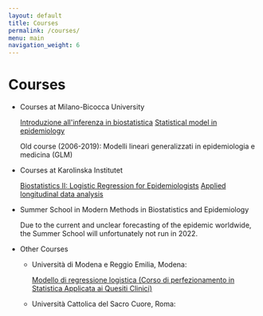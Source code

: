 ```yaml
---
layout: default
title: Courses
permalink: /courses/
menu: main
navigation_weight: 6
---
```


Courses
=====================

- Courses at Milano-Bicocca University

  [Introduzione all'inferenza in biostatistica]()
  [Statistical model in epidemiology]()

  Old course (2006-2019): Modelli lineari generalizzati in epidemiologia e medicina (GLM)
- Courses at Karolinska Institutet

  [Biostatistics II: Logistic Regression for Epidemiologists](https://kiwas.ki.se/katalog/katalog/kurs/9326;jsessionid=3391b1003bdeca674227a50638c4?lang=en)
  [Applied longitudinal data analysis](https://kiwas.ki.se/katalog/katalog/kurs/9335)
- Summer School in Modern Methods in Biostatistics and Epidemiology

  Due to the current and unclear forecasting of the epidemic worldwide, the Summer School will unfortunately not run in 2022.
- Other Courses

  - Università di Modena e Reggio Emilia, Modena:

    [Modello di regressione logistica (Corso di perfezionamento in Statistica Applicata ai Quesiti Clinici)](chrome-extension://efaidnbmnnnibpcajpcglclefindmkaj/https://statisticamedica.unimore.it/wp-content/uploads/2022/03/Locandina-XII-Edizione-CdP-Statistica-Applicata-ai-Quesiti-Clinici.pdf)

  - Università Cattolica del Sacro Cuore, Roma:

    []()


<div style="height:50px"></div>

<!---
Useful teaching material
=====================

- [Incidence and mortality of Prostate Cancer in Sweden, gif over time](/downloads/map_rate.gif)  

- [Visualizing multivariate logistic regression (document)](http://rpubs.com/alecri/multivLogistic)  

- [Visualize Type I/II errors: one-sample (z-)test of means](http://alessiocrippa.com/shiny/hp_err)

- [Difference between Binomial and Poisson distribution (web app)](http://alessiocrippa.com/shiny/bin_poi)  

- [Discrete random variables (lab document)](http://rpubs.com/alecri/discr_rv)

- [The Normal distribution (lab document)](http://rpubs.com/alecri/norm_rv)

- [Multivariable (2 dim) linear regression with no interaction (plot)](https://plot.ly/~alecri/216/no-interaction)

- [Multivariable (2 dim) linear regression with interaction (plot)](https://plot.ly/~alecri/214/interaction)
-->
